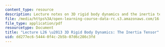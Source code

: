 ```yaml
---
content_type: resource
description: Lecture notes on 3D rigid body dynamics and the inertia tensor.
file: /media/https%3A/open-learning-course-data-rc.s3.amazonaws.com/16-07-dynamics-fall-2009/dd277ec654440f4c2b5b07d6c286c3fd_MIT16_07F09_Lec26.pdf
file_type: application/pdf
resourcetype: Document
title: "Lecture L26 \u2013 3D Rigid Body Dynamics: The Inertia Tensor"
uid: dd277ec6-5444-0f4c-2b5b-07d6c286c3fd
---
```

